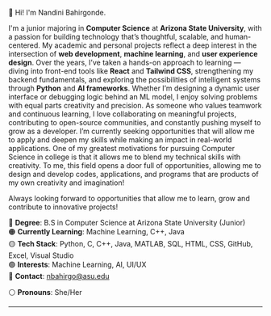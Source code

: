 📌 Hi! I'm Nandini Bahirgonde. 


I'm a junior majoring in **Computer Science** at **Arizona State University**, with a passion for building technology that’s thoughtful, scalable, and human-centered. My academic and personal projects reflect a deep interest in the intersection of **web development**, **machine learning**, and **user experience design**.
Over the years, I’ve taken a hands-on approach to learning — diving into front-end tools like **React** and **Tailwind CSS**, strengthening my backend fundamentals, and exploring the possibilities of intelligent systems through **Python** and **AI frameworks**. Whether I’m designing a dynamic user interface or debugging logic behind an ML model, I enjoy solving problems with equal parts creativity and precision.
As someone who values teamwork and continuous learning, I love collaborating on meaningful projects, contributing to open-source communities, and constantly pushing myself to grow as a developer. I’m currently seeking opportunities that will allow me to apply and deepen my skills while making an impact in real-world applications.
One of my greatest motivations for pursuing Computer Science in college is that it allows me to blend my technical skills with creativity. To me, this field opens a door full of opportunities, allowing me to design and develop codes, applications, and programs that are products of my own creativity and imagination!

Always looking forward to opportunities that allow me to learn, grow and contribute to innovative projects!

🔴 **Degree**: B.S in Computer Science at Arizona State University (Junior)  
🟠 **Currently Learning**: Machine Learning, C++, Java  
🟡 **Tech Stack**: Python, C, C++, Java, MATLAB, SQL, HTML, CSS, GitHub, Excel, Visual Studio  
🟢 **Interests**: Machine Learning, AI, UI/UX  
🔵 **Contact**: nbahirgo@asu.edu

⚪ **Pronouns**: She/Her  

            
---
